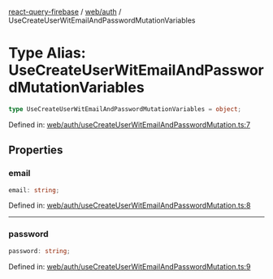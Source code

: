[react-query-firebase](../../../modules.md) / [web/auth](../index.md) / UseCreateUserWitEmailAndPasswordMutationVariables

# Type Alias: UseCreateUserWitEmailAndPasswordMutationVariables

```ts
type UseCreateUserWitEmailAndPasswordMutationVariables = object;
```

Defined in: [web/auth/useCreateUserWitEmailAndPasswordMutation.ts:7](https://github.com/vpishuk/react-query-firebase/blob/09a15a5d938c4bdaa4fd86491bcf8ea41c16371f/web/auth/useCreateUserWitEmailAndPasswordMutation.ts#L7)

## Properties

### email

```ts
email: string;
```

Defined in: [web/auth/useCreateUserWitEmailAndPasswordMutation.ts:8](https://github.com/vpishuk/react-query-firebase/blob/09a15a5d938c4bdaa4fd86491bcf8ea41c16371f/web/auth/useCreateUserWitEmailAndPasswordMutation.ts#L8)

***

### password

```ts
password: string;
```

Defined in: [web/auth/useCreateUserWitEmailAndPasswordMutation.ts:9](https://github.com/vpishuk/react-query-firebase/blob/09a15a5d938c4bdaa4fd86491bcf8ea41c16371f/web/auth/useCreateUserWitEmailAndPasswordMutation.ts#L9)
